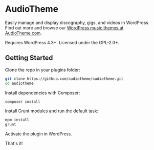 # AudioTheme

Easily manage and display discography, gigs, and videos in WordPress. Find out more and browse our [WordPress music themes at AudioTheme.com](https://audiotheme.com/).

Requires WordPress 4.3+. Licensed under the GPL-2.0+.

## Getting Started

Clone the repo in your plugins folder:

```sh
git clone https://github.com/audiotheme/audiotheme.git
cd audiotheme
```

Install dependencies with Composer:

```sh
composer install
```

Install Grunt modules and run the default task:

```sh
npm install
grunt
```

Activate the plugin in WordPress.

That's it!

